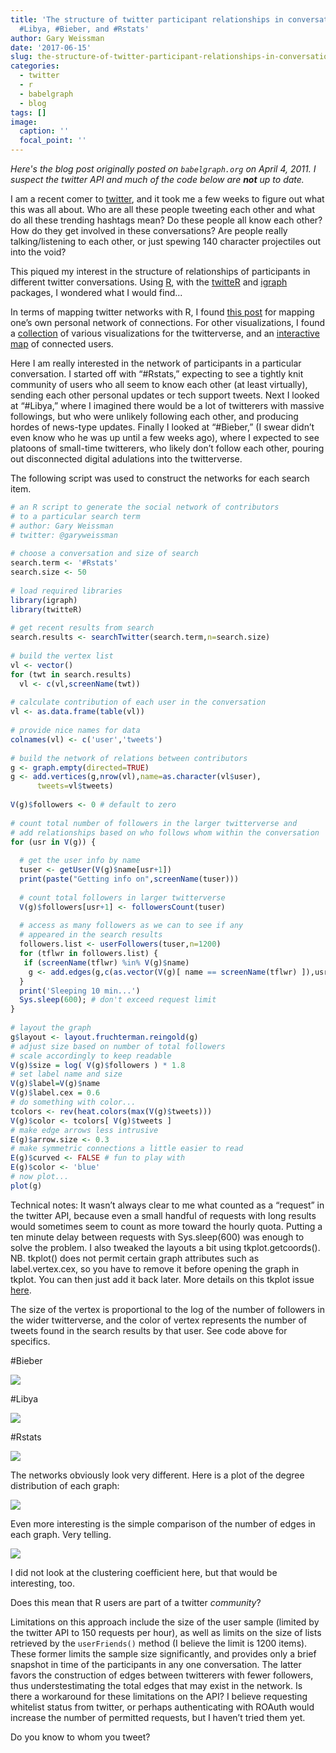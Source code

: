```yaml
---
title: 'The structure of twitter participant relationships in conversations around
  #Libya, #Bieber, and #Rstats'
author: Gary Weissman
date: '2017-06-15'
slug: the-structure-of-twitter-participant-relationships-in-conversations-around-libya-bieber-and-rstats
categories:
  - twitter
  - r
  - babelgraph
  - blog
tags: []
image:
  caption: ''
  focal_point: ''
---
```


*Here's the blog post originally posted on `babelgraph.org` on April 4, 2011. I suspect the twitter API and much of the code below are __not__ up to date.*

I am a recent comer to [twitter](twitter.com), and it took me a few weeks to figure out what this was all about. Who are all these people tweeting each other and what do all these trending hashtags mean? Do these people all know each other? How do they get involved in these conversations? Are people really talking/listening to each other, or just spewing 140 character projectiles out into the void?

This piqued my interest in the structure of relationships of participants in different twitter conversations. Using [R](http://www.r-project.org/), with the [twitteR](http://cran.r-project.org/web/packages/twitteR/index.html) and [igraph](http://igraph.org/) packages, I wondered what I would find...

In terms of mapping twitter networks with R, I found [this post](http://blog.ynada.com/247) for mapping one’s own personal network of connections. For other visualizations, I found a [collection](http://flowingdata.com/2008/03/12/17-ways-to-visualize-the-twitter-universe/) of various visualizations for the twitterverse, and an [interactive map](http://www.orgnet.com/twitter.html) of connected users.

Here I am really interested in the network of participants in a particular conversation. I started off with “#Rstats,” expecting to see a tightly knit community of users who all seem to know each other (at least virtually), sending each other personal updates or tech support tweets. Next I looked at “#Libya,” where I imagined there would be a lot of twitterers with massive followings, but who were unlikely following each other, and producing hordes of news-type updates. Finally I looked at “#Bieber,” (I swear didn’t even know who he was up until a few weeks ago), where I expected to see platoons of small-time twitterers, who likely don’t follow each other, pouring out disconnected digital adulations into the twitterverse.

The following script was used to construct the networks for each search item.

```r
# an R script to generate the social network of contributors
# to a particular search term
# author: Gary Weissman
# twitter: @garyweissman
 
# choose a conversation and size of search
search.term <- '#Rstats'
search.size <- 50
 
# load required libraries
library(igraph)
library(twitteR)
 
# get recent results from search
search.results <- searchTwitter(search.term,n=search.size)
 
# build the vertex list
vl <- vector()
for (twt in search.results)
  vl <- c(vl,screenName(twt))
 
# calculate contribution of each user in the conversation
vl <- as.data.frame(table(vl))
 
# provide nice names for data
colnames(vl) <- c('user','tweets')
 
# build the network of relations between contributors
g <- graph.empty(directed=TRUE)
g <- add.vertices(g,nrow(vl),name=as.character(vl$user),
      tweets=vl$tweets)
 
V(g)$followers <- 0 # default to zero
 
# count total number of followers in the larger twitterverse and
# add relationships based on who follows whom within the conversation
for (usr in V(g)) {
 
  # get the user info by name
  tuser <- getUser(V(g)$name[usr+1])
  print(paste("Getting info on",screenName(tuser)))
 
  # count total followers in larger twitterverse
  V(g)$followers[usr+1] <- followersCount(tuser)
 
  # access as many followers as we can to see if any
  # appeared in the search results
  followers.list <- userFollowers(tuser,n=1200)
  for (tflwr in followers.list) {
   if (screenName(tflwr) %in% V(g)$name)
    g <- add.edges(g,c(as.vector(V(g)[ name == screenName(tflwr) ]),usr))
  }
  print('Sleeping 10 min...')
  Sys.sleep(600); # don't exceed request limit
}
 
# layout the graph
g$layout <- layout.fruchterman.reingold(g)
# adjust size based on number of total followers
# scale accordingly to keep readable
V(g)$size = log( V(g)$followers ) * 1.8
# set label name and size
V(g)$label=V(g)$name
V(g)$label.cex = 0.6
# do something with color...
tcolors <- rev(heat.colors(max(V(g)$tweets)))
V(g)$color <- tcolors[ V(g)$tweets ]
# make edge arrows less intrusive
E(g)$arrow.size <- 0.3
# make symmetric connections a little easier to read
E(g)$curved <- FALSE # fun to play with
E(g)$color <- 'blue'
# now plot...
plot(g)
```

Technical notes: It wasn’t always clear to me what counted as a “request” in the twitter API, because even a small handful of requests with long results would sometimes seem to count as more toward the hourly quota. Putting a ten minute delay between requests with Sys.sleep(600) was enough to solve the problem. I also tweaked the layouts a bit using tkplot.getcoords(). NB. tkplot() does not permit certain graph attributes such as label.vertex.cex, so you have to remove it before opening the graph in tkplot. You can then just add it back later. More details on this tkplot issue [here](https://bugs.launchpad.net/igraph/+bug/572559).

The size of the vertex is proportional to the log of the number of followers in the wider twitterverse, and the color of vertex represents the number of tweets found in the search results by that user. See code above for specifics.

#Bieber

![](/images/babelgraph/twitter/bieber_plot.png)

#Libya

![](/images/babelgraph/twitter/libya_plot.png)


#Rstats

![](/images/babelgraph/twitter/rstats_plot.png)


The networks obviously look very different. Here is a plot of the degree distribution of each graph:

![](/images/babelgraph/twitter/abs_deg_dist_by_search_term.png)

Even more interesting is the simple comparison of the number of edges in each graph. Very telling.

![](/images/babelgraph/twitter/vertex_edge_counts_by_search_term.png)

I did not look at the clustering coefficient here, but that would be interesting, too.

Does this mean that R users are part of a twitter _community_?

Limitations on this approach include the size of the user sample (limited by the twitter API to 150 requests per hour), as well as limits on the size of lists retrieved by the `userFriends()` method (I believe the limit is 1200 items). These former limits the sample size significantly, and provides only a brief snapshot in time of the participants in any one conversation. The latter favors the construction of edges between twitterers with fewer followers, thus understestimating the total edges that may exist in the network. Is there a workaround for these limitations on the API? I believe requesting whitelist status from twitter, or perhaps authenticating with ROAuth would increase the number of permitted requests, but I haven’t tried them yet.

Do you know to whom you tweet?